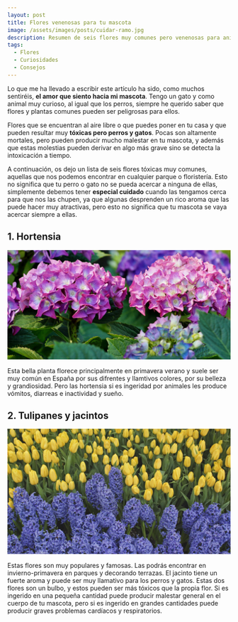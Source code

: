 ```yaml
---
layout: post
title: Flores venenosas para tu mascota
image: /assets/images/posts/cuidar-ramo.jpg 
description: Resumen de seis flores muy comunes pero venenosas para animales
tags:
  - Flores
  - Curiosidades
  - Consejos
---
```


Lo que me ha llevado a escribir este artículo ha sido, como muchos sentiréis, **el amor que siento hacia mi mascota**. Tengo un gato y como animal muy curioso, al igual que los perros, siempre he querido saber que flores y plantas comunes pueden ser peligrosas para ellos.

Flores que se encuentran al aire libre o que puedes poner en tu casa y que pueden resultar muy **tóxicas pero perros y gatos**. Pocas son altamente mortales, pero pueden producir mucho malestar en tu mascota, y además que estas molestias pueden derivar en algo más grave sino se detecta la intoxicación a tiempo.


A continuación, os dejo un lista de seis flores tóxicas muy comunes, aquellas que nos podemos encontrar en cualquier parque o floristería. Esto no significa que tu perro o gato no se pueda acercar a ninguna de ellas, simplemente debemos tener **especial cuidado** cuando las tengamos cerca para que nos las chupen, ya que algunas desprenden un rico aroma que las puede hacer muy atractivas, pero esto no significa que tu mascota se vaya acercar siempre a ellas.

## 1. Hortensia
![Flores venenosas para tu mascota](/assets/images/posts/hortensia-toxica-para-mascotas.jpg)

Esta bella planta florece principalmente en primavera verano y suele ser muy común en España por sus difrentes y llamtivos colores, por su belleza y grandiosidad. Pero las hortensia si es ingeridad por animales les produce vómitos, diarreas e inactividad y sueño.

## 2. Tulipanes y jacintos

![Flores venenosas para tu mascota](/assets/images/posts/tulipanes-jacintos-toxicos-para-mascotas.jpg	)

Estas flores son muy populares y famosas. Las podrás encontrar en invierno-primavera en parques y decorando terrazas. El jacinto tiene un fuerte aroma y puede ser muy llamativo para los perros y gatos. Estas dos flores son un bulbo, y estos pueden ser más tóxicos que la propia flor. Si es ingerido en una pequeña cantidad puede producir malestar general en el cuerpo de tu mascota, pero si es ingerido en grandes cantidades puede producir graves problemas cardíacos y respiratorios.


 










